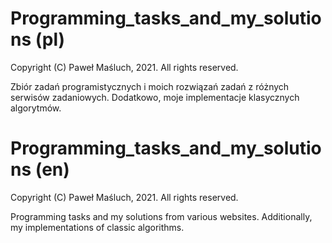 # Programming_tasks_and_my_solutions (pl)

Copyright (C) Paweł Maśluch, 2021. All rights reserved.

Zbiór zadań programistycznych i moich rozwiązań zadań z różnych serwisów zadaniowych.
Dodatkowo, moje implementacje klasycznych algorytmów.

# Programming_tasks_and_my_solutions (en)

Copyright (C) Paweł Maśluch, 2021. All rights reserved.

Programming tasks and my solutions from various websites.
Additionally, my implementations of classic algorithms.
